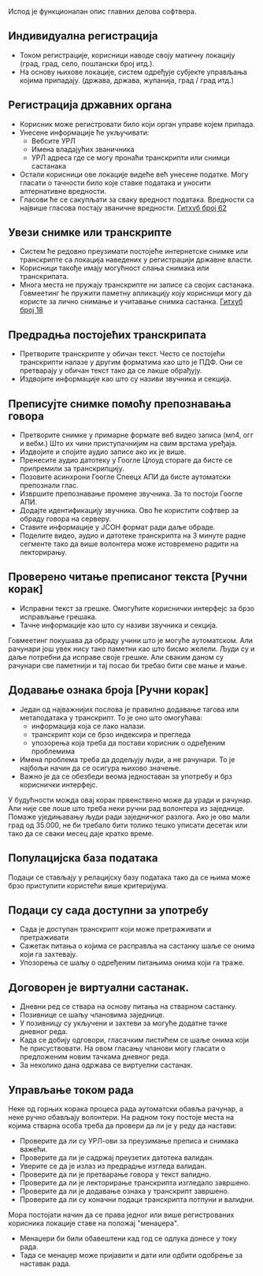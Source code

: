 <!-- Do not edit this file. It was translated by Google. -->

<p> Испод је функционалан опис главних делова софтвера. </p>
<h2> Индивидуална регистрација </h2>
<ul>
<li> Током регистрације, корисници наводе своју матичну локацију (град, град, село, поштански број итд.). </li>
<li> На основу њихове локације, систем одређује субјекте управљања којима припадају. (држава, држава, жупанија, град / град итд.) </li>
</ul><h2> Регистрација државних органа </h2>
<ul>
<li> Корисник може регистровати било који орган управе којем припада. </li>
<li> Унесене информације ће укључивати: 
<ul>
<li> Вебсите УРЛ </li>
<li> Имена владајућих званичника </li>
<li> УРЛ адреса где се могу пронаћи транскрипти или снимци састанака </li>
</ul></li>
<li> Остали корисници ове локације видеће већ унесене податке. Могу гласати о тачности било које ставке података и уносити алтернативне вредности. </li>
<li> Гласови ће се сакупљати за сваку вредност података. Вредности са највише гласова постају званичне вредности. <a href="https://github.com/govmeeting/govmeeting/issues/62">Гитхуб број 62</a> </li>
</ul><h2> Увези снимке или транскрипте </h2>
<ul>
<li> Систем ће редовно преузимати постојеће интернетске снимке или транскрипте са локација наведених у регистрацији државне власти. </li>
<li> Корисници такође имају могућност слања снимака или транскрипата. </li>
<li> Многа места не пружају транскрипте ни записе са својих састанака. Говмеетинг ће пружити паметну апликацију коју корисници могу да користе за лично снимање и учитавање снимка састанка. <a href="https://github.com/govmeeting/govmeeting/issues/18">Гитхуб број 18</a> </li>
</ul><h2> Предрадња постојећих транскрипата </h2>
<ul>
<li> Претворите транскрипте у обичан текст. Често се постојећи транскрипти налазе у другим форматима као што је ПДФ. Они се претварају у обичан текст тако да се лакше обрађују. </li>
<li> Издвојите информације као што су називи звучника и секција. </li>
</ul><h2> Преписујте снимке помоћу препознавања говора </h2>
<ul>
<li> Претворите снимке у примарне формате веб видео записа (мп4, огг и вебм.) Што их чини приступачнијим на свим врстама уређаја. </li>
<li> Издвојите и спојите аудио записе ако их је више. </li>
<li> Пренесите аудио датотеку у Гоогле Цлоуд стораге да бисте се припремили за транскрипцију. </li>
<li> Позовите асинхрони Гоогле Спеецх АПИ да бисте аутоматски препознали глас. </li>
<li> Извршите препознавање промене звучника. За то постоји Гоогле АПИ. </li>
<li> Додајте идентификацију звучника. Ово ће користити софтвер за обраду говора на серверу. </li>
<li> Ставите информације у ЈСОН формат ради даље обраде. </li>
<li> Поделите видео, аудио и датотеке транскрипта на 3 минуте радне сегменте тако да више волонтера може истовремено радити на лекторирању. </li>
</ul><h2> Проверено читање преписаног текста [Ручни корак] </h2>
<ul>
<li> Исправни текст за грешке. Омогућите кориснички интерфејс за брзо исправљање грешака. </li>
<li> Тачне информације као што су називи звучника и секција. </li>
</ul>
<p> Говмеетинг покушава да обраду учини што је могуће аутоматском. Али рачунари још увек нису тако паметни као што бисмо желели. Људи су и даље потребни да исправе своје грешке. Али сваким даном су рачунари све паметнији и тај посао би требао бити све мање и мање. </p>
<h2> Додавање ознака броја [Ручни корак] </h2>
<ul>
<li> Један од најважнијих послова је правилно додавање тагова или метаподатака у транскрипт. То је оно што омогућава: 
<ul>
<li> информација која се лако налази. </li>
<li> транскрипт који се брзо индексира и прегледа </li>
<li> упозорења која треба да постави корисник о одређеним проблемима </li>
</ul></li>
<li> Имена проблема треба да додељују људи, а не рачунари. То је најбољи начин да се осигура њихово значење. </li>
<li> Важно је да се обезбеди веома једноставан за употребу и брз кориснички интерфејс. </li>
</ul>
<p> У будућности можда овај корак првенствено може да уради и рачунар. Али није све лоше што треба неки ручни рад волонтера из заједнице. Помаже уједињавању људи ради заједничког разлога. Ако је ово мали град од 35.000, не би требало бити толико тешко уписати десетак или тако да се сваки месец даје кратко време. </p>
<h2> Популацијска база података </h2>
<p> Подаци се стављају у релацијску базу података тако да се њима може брзо приступити користећи више критеријума. </p>
<h2> Подаци су сада доступни за употребу </h2>
<ul>
<li> Сада је доступан транскрипт који може претраживати и претраживати </li>
<li> Сажетак питања о којима се расправља на састанку шаље се онима који га захтевају. </li>
<li> Упозорења се шаљу о одређеним питањима онима који га траже. </li>
</ul><h2> Договорен је виртуални састанак. </h2>
<ul>
<li> Дневни ред се ствара на основу питања на стварном састанку. </li>
<li> Позивнице се шаљу члановима заједнице. </li>
<li> У позивницу су укључени и захтеви за могуће додатне тачке дневног реда. </li>
<li> Када се добију одговори, гласачким листићем се шаље онима који ће присуствовати. На овом гласању чланови могу гласати о предложеним новим тачкама дневног реда. </li>
<li> За неколико дана одржава се виртуелни састанак. </li>
</ul><h2> Управљање током рада </h2>
<p> Неке од горњих корака процеса рада аутоматски обавља рачунар, а неке ручно обављају волонтери. На радном току постоје места на којима стварна особа треба да провери да ли је у реду да настави: </p>

<ul>
<li> Проверите да ли су УРЛ-ови за преузимање преписа и снимака важећи. </li>
<li> Проверите да ли је садржај преузетих датотека валидан. </li>
<li> Уверите се да је излаз из предрадње изгледа валидан. </li>
<li> Проверите да ли је претварање говора у текст валидно. </li>
<li> Проверите да ли је лекторирање транскрипта изгледало завршено. </li>
<li> Проверите да ли је додавање ознака у транскрипт завршено. </li>
<li> Проверите да ли су коначни подаци транскрипта потпуни и валидни. </li>
</ul>
<p> Мора постојати начин да се права једног или више регистрованих корисника локације ставе на положај "менаџера". </p>

<ul>
<li> Менаџери би били обавештени кад год се одлука донесе у току рада. </li>
<li> Тада се менаџер може пријавити и дати или одбити одобрење за наставак рада. </li>
</ul>
